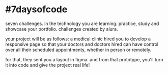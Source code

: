 # #7daysofcode

seven challenges. in the technology you are learning. practice, study and showcase your portfolio. challenges created by alura.

your project will be as follows: a medical clinic hired you to develop a responsive page so that your doctors and doctors hired can have control over all their scheduled appointments, whether in person or remotely.

for that, they sent you a layout in figma. and from that prototype, you'll turn it into code and give the project real life!